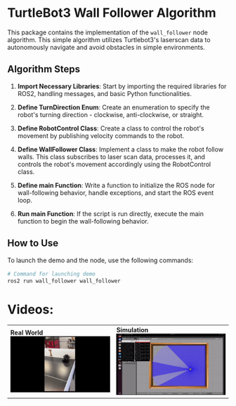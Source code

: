 # TurtleBot3 Wall Follower Algorithm

This package contains the implementation of the `wall_follower` node algorithm. This simple algorithm utilizes Turtlebot3's laserscan data to autonomously navigate and avoid obstacles in simple environments.

## Algorithm Steps

1. **Import Necessary Libraries**: Start by importing the required libraries for ROS2, handling messages, and basic Python functionalities.

2. **Define TurnDirection Enum**: Create an enumeration to specify the robot's turning direction - clockwise, anti-clockwise, or straight.

3. **Define RobotControl Class**: Create a class to control the robot's movement by publishing velocity commands to the robot.

4. **Define WallFollower Class**: Implement a class to make the robot follow walls. This class subscribes to laser scan data, processes it, and controls the robot's movement accordingly using the RobotControl class.

5. **Define main Function**: Write a function to initialize the ROS node for wall-following behavior, handle exceptions, and start the ROS event loop.

6. **Run main Function**: If the script is run directly, execute the main function to begin the wall-following behavior.

## How to Use

To launch the demo and the node, use the following commands:

```bash
# Command for launching demo
ros2 run wall_follower wall_follower

```

# Videos:

<table>
  <tr>
    <td>
      <strong>Real World</strong><br>
      <img src="./readme_resources/wall%20follower%20real%20gif.gif" alt="Watch the Real World Video">
    </td>
    <td>
      <strong>Simulation</strong><br>
      <img src="./readme_resources/wall%20follower%20simulation%20gif.gif" alt="Simulation GIF">
    </td>
  </tr>
</table>
